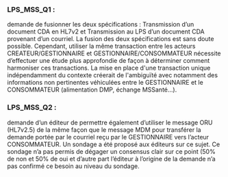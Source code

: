### LPS_MSS_Q1 :

demande de fusionner les deux spécifications : Transmission d’un document CDA en HL7v2 et Transmission au LPS d’un document CDA provenant d’un courriel. La fusion des deux spécifications est sans doute possible. Cependant, utiliser la même transaction entre les acteurs CREATEUR/GESTIONNAIRE et GESTIONNAIRE/CONSOMMATEUR nécessite d’effectuer une étude plus approfondie de façon à déterminer comment harmoniser ces transactions. La mise en place d'une transaction unique indépendamment du contexte créerait de l'ambiguïté avec notamment des informations non pertinentes véhiculées entre le GESTIONNAIRE et le CONSOMMATEUR (alimentation DMP, échange MSSanté…).

### LPS_MSS_Q2 :

demande d’un éditeur de permettre également d’utiliser le message ORU (HL7v2.5) de la même façon que le message MDM pour transférer la demande portée par le courriel reçu par le GESTIONNAIRE vers l’acteur CONSOMMATEUR. Un sondage a été proposé aux éditeurs sur ce sujet. Ce sondage n’a pas permis de dégager un consensus clair sur ce point (50% de non et 50% de oui et d’autre part l’éditeur à l’origine de la demande n’a pas confirmé ce besoin au niveau du sondage.